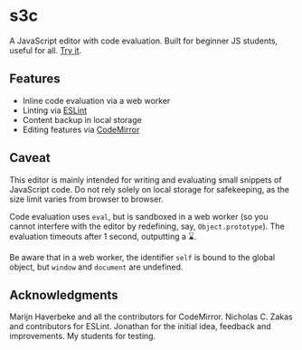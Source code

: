 # s3c

A JavaScript editor with code evaluation.  Built for beginner JS
students, useful for all.  [Try it](http://www.0xc0de.fr/s3c).

## Features

- Inline code evaluation via a web worker
- Linting via [ESLint](http://eslint.org/)
- Content backup in local storage
- Editing features via [CodeMirror](http://codemirror.net/)

## Caveat

This editor is mainly intended for writing and evaluating small
snippets of JavaScript code.  Do not rely solely on local storage for
safekeeping, as the size limit varies from browser to browser.

Code evaluation uses `eval`, but is sandboxed in a web worker (so you cannot
interfere with the editor by redefining, say, `Object.prototype`).  The
evaluation timeouts after 1 second, outputting a ⌛.

Be aware that in a web worker, the identifier `self` is bound to the global
object, but `window` and `document` are undefined.

## Acknowledgments

Marijn Haverbeke and all the contributors for CodeMirror.  Nicholas
C. Zakas and contributors for ESLint.  Jonathan for the initial idea,
feedback and improvements.  My students for testing.
